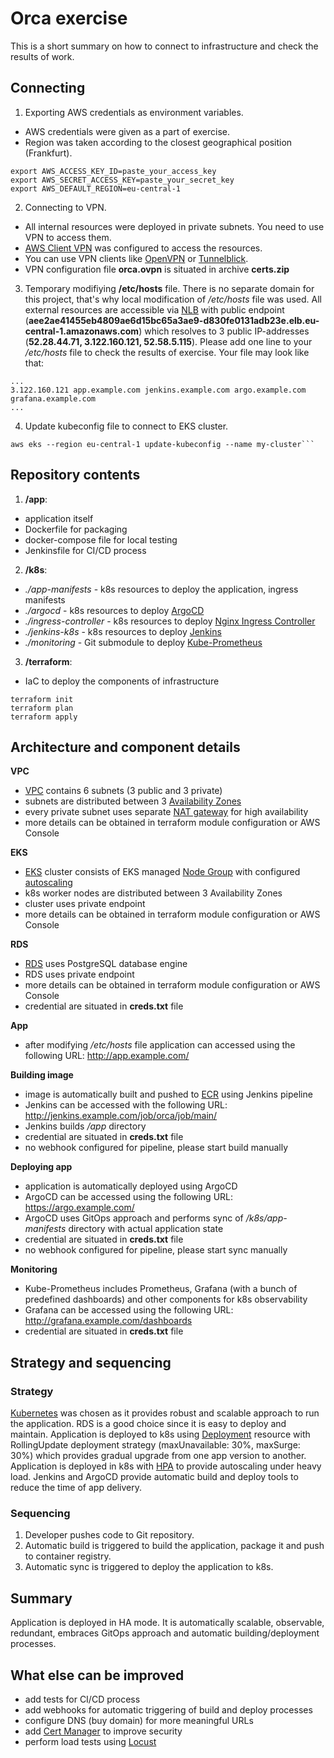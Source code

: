 # Orca exercise

This is a short summary on how to connect to infrastructure and check the results of work.

## Connecting

1. Exporting AWS credentials as environment variables.
- AWS credentials were given as a part of exercise.
- Region was taken according to the closest geographical position (Frankfurt).
```
export AWS_ACCESS_KEY_ID=paste_your_access_key
export AWS_SECRET_ACCESS_KEY=paste_your_secret_key
export AWS_DEFAULT_REGION=eu-central-1
```
2. Connecting to VPN.
- All internal resources were deployed in private subnets. You need to use VPN to access them.
- [AWS Client VPN](https://docs.aws.amazon.com/vpn/latest/clientvpn-admin/what-is.html) was configured to access the resources.
- You can use VPN clients like [OpenVPN](https://openvpn.net/community-downloads/) or [Tunnelblick](https://tunnelblick.net/).
- VPN configuration file **orca.ovpn** is situated in archive **certs.zip**

3. Temporary modifiying **/etc/hosts** file.
There is no separate domain for this project, that's why local modification of */etc/hosts* file was used.
All external resources are accessible via [NLB](https://docs.aws.amazon.com/elasticloadbalancing/latest/network/introduction.html) with public endpoint (**aee2ae41455eb4809ae6d15bc65a3ae9-d830fe0131adb23e.elb.eu-central-1.amazonaws.com**) which resolves to 3 public IP-addresses (**52.28.44.71, 3.122.160.121, 52.58.5.115**). Please add one line to your */etc/hosts* file to check the results of exercise. Your file may look like that:
```
...
3.122.160.121 app.example.com jenkins.example.com argo.example.com grafana.example.com
...
```

4. Update kubeconfig file to connect to EKS cluster.
```
aws eks --region eu-central-1 update-kubeconfig --name my-cluster```
```

## Repository contents

1. **/app**:
- application itself
- Dockerfile for packaging
- docker-compose file for local testing
- Jenkinsfile for CI/CD process

2. **/k8s**:
- *./app-manifests* - k8s resources to deploy the application, ingress manifests
- *./argocd* - k8s resources to deploy [ArgoCD](https://argo-cd.readthedocs.io/en/stable/getting_started/)
- *./ingress-controller* - k8s resources to deploy [Nginx Ingress Controller](https://kubernetes.github.io/ingress-nginx/deploy/#aws)
- *./jenkins-k8s* - k8s resources to deploy [Jenkins](https://www.jenkins.io/doc/book/installing/kubernetes/#install-jenkins-with-helm-v3)
- *./monitoring* - Git submodule to deploy [Kube-Prometheus](https://github.com/prometheus-operator/kube-prometheus)

3. **/terraform**:
- IaC to deploy the components of infrastructure
```
terraform init
terraform plan
terraform apply
```

## Architecture and component details

**VPC**
- [VPC](https://docs.aws.amazon.com/vpc/latest/userguide/what-is-amazon-vpc.html) contains 6 subnets (3 public and 3 private)
- subnets are distributed between 3 [Availability Zones](https://docs.aws.amazon.com/AWSEC2/latest/UserGuide/using-regions-availability-zones.html)
- every private subnet uses separate [NAT gateway](https://docs.aws.amazon.com/vpc/latest/userguide/vpc-nat-gateway.html) for high availability
- more details can be obtained in terraform module configuration or AWS Console

**EKS**
- [EKS](https://docs.aws.amazon.com/eks/latest/userguide/what-is-eks.html) cluster consists of EKS managed [Node Group](https://docs.aws.amazon.com/eks/latest/userguide/managed-node-groups.html) with configured [autoscaling](https://docs.aws.amazon.com/autoscaling/ec2/userguide/what-is-amazon-ec2-auto-scaling.html)
- k8s worker nodes are distributed between 3 Availability Zones
- cluster uses private endpoint
- more details can be obtained in terraform module configuration or AWS Console

**RDS**
- [RDS](https://docs.aws.amazon.com/AmazonRDS/latest/UserGuide/Welcome.html) uses PostgreSQL database engine
- RDS uses private endpoint
- more details can be obtained in terraform module configuration or AWS Console
- credential are situated in **creds.txt** file

**App**
- after modifying */etc/hosts* file application can accessed using the following URL: http://app.example.com/

**Building image**
- image is automatically built and pushed to [ECR](https://docs.aws.amazon.com/AmazonECR/latest/userguide/what-is-ecr.html) using Jenkins pipeline
- Jenkins can be accessed with the following URL: http://jenkins.example.com/job/orca/job/main/
- Jenkins builds */app* directory
- credential are situated in **creds.txt** file
- no webhook configured for pipeline, please start build manually

**Deploying app**
- application is automatically deployed using ArgoCD
- ArgoCD can be accessed using the following URL: https://argo.example.com/
- ArgoCD uses GitOps approach and performs sync of */k8s/app-manifests* directory with actual application state
- credential are situated in **creds.txt** file
- no webhook configured for pipeline, please start sync manually

**Monitoring**
- Kube-Prometheus includes Prometheus, Grafana (with a bunch of predefined dashboards) and other components for k8s observability
- Grafana can be accessed using the following URL: http://grafana.example.com/dashboards
- credential are situated in **creds.txt** file

## Strategy and sequencing

### Strategy
[Kubernetes](https://kubernetes.io/) was chosen as it provides robust and scalable approach to run the application. RDS is a good choice since it is easy to deploy and maintain. Application is deployed to k8s using [Deployment](https://kubernetes.io/docs/concepts/workloads/controllers/deployment/) resource with RollingUpdate deployment strategy (maxUnavailable: 30%, maxSurge: 30%) which provides gradual upgrade from one app version to another. Application is deployed in k8s with [HPA](https://kubernetes.io/docs/tasks/run-application/horizontal-pod-autoscale/) to provide autoscaling under heavy load. Jenkins and ArgoCD provide automatic build and deploy tools to reduce the time of app delivery.

### Sequencing
1. Developer pushes code to Git repository.
2. Automatic build is triggered to build the application, package it and push to container registry.
3. Automatic sync is triggered to deploy the application to k8s.

## Summary
Application is deployed in HA mode. It is automatically scalable, observable, redundant, embraces GitOps approach and automatic building/deployment processes.

## What else can be improved
- add tests for CI/CD process
- add webhooks for automatic triggering of build and deploy processes
- configure DNS (buy domain) for more meaningful URLs
- add [Cert Manager](https://cert-manager.io/docs/) to improve security
- perform load tests using [Locust](http://docs.locust.io/en/stable/)

